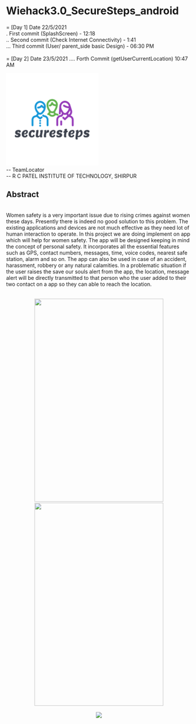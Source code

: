 # Wiehack3.0_SecureSteps_android
= [Day 1] Date 22/5/2021 <br>
. First commit (SplashScreen) - 12:18 <br>
.. Second commit (Check Internet Connectivity) - 1:41 <br>
... Third commit (User/ parent_side basic Design) - 06:30 PM
<br><br>
= [Day 2] Date 23/5/2021
.... Forth Commit (getUserCurrentLocation) 10:47 AM
<br>

![](app/src/main/res/drawable/splash_logo.png)
<br>
-- TeamLocator
<br>
-- R C PATEL INSTITUTE OF TECHNOLOGY, SHIRPUR
<br>
<h2>Abstract</h2>
<br>
Women safety is a very important issue due to rising crimes against women these days. 
Presently there is indeed no good solution to this problem. The existing applications and 
devices are not much effective as they need lot of human interaction to operate. In this project 
we are doing implement on app which will help for women safety. The app will be designed 
keeping in mind the concept of personal safety. It incorporates all the essential features such 
as GPS, contact numbers, messages, time, voice codes, nearest safe station, alarm and so 
on. The app can also be used in case of an accident, harassment, robbery or any natural 
calamities. In a problematic situation if the user raises the save our souls alert from the app, 
the location, message alert will be directly transmitted to that person who the user added to 
their two contact on a app so they can able to reach the location.
<br>
<br>

<p align="center">
	<img src="https://user-images.githubusercontent.com/52338026/119229909-a4f44780-bb37-11eb-867b-ed22c9cd11c6.jpeg" width="350" height="550">
<img src="https://user-images.githubusercontent.com/52338026/119230079-509d9780-bb38-11eb-8340-b9205baac073.jpeg" width="350" height="550">
</p>
<p align="center">
	<img src="https://user-images.githubusercontent.com/52338026/119230225-ee916200-bb38-11eb-8e4a-32b2f2439696.PNG" height="400">
</p>
